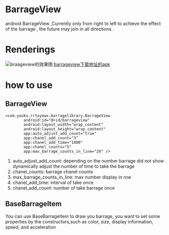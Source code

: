 # BarrageView
android BarrageView ,Currently only from right to left to achieve the effect of the barrage , the future may join in all directions .

# Renderings
![braageview的效果图](http://img.blog.csdn.net/20160725163754986)
[barrageview下载地址的apk](http://fir.im/ywlh)

# how to use
## BarrageView
```
<com.youku.rrtoyewx.barragelibrary.BarrageView
        android:id="@+id/barrageview"
        android:layout_width="wrap_content"
        android:layout_height="wrap_content"
        app:auto_adjust_add_count="true"
        app:chanel_add_count="3"
        app:chanel_add_time="1000"
        app:chanel_counts="5"
        app:max_barrage_counts_in_line="20" />
```


1. auto_adjust_add_count: depending on the number barrage did not show dynamically adjust the number of time to take the barrage
2. chanel_counts: barrage chanel counts
3. max_barrage_counts_in_line: max number display in row
4. chanel_add_time: interval of take once
5. chanel_add_count: number of take barrage once

## BaseBarrageItem 
You can use BaseBarrageItem to draw you barrage, you want to set some properties by the constructors,such as color, size, display information, speed, and acceleration


